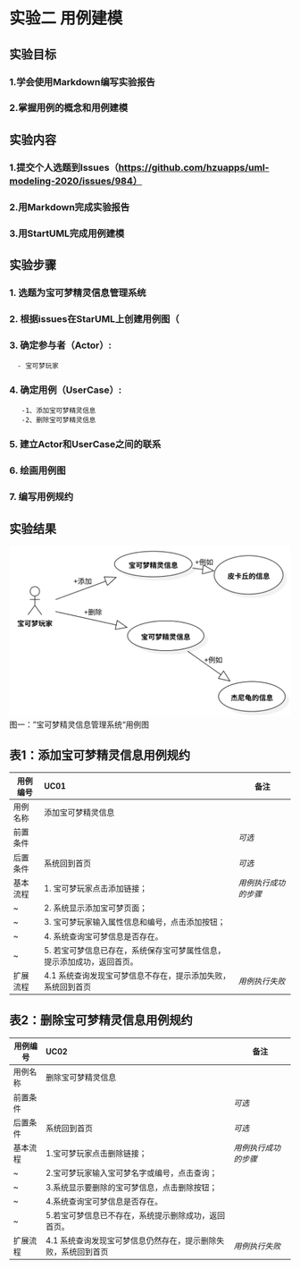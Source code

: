 # 实验二 用例建模

## 实验目标
  ### 1.学会使用Markdown编写实验报告  
  ### 2.掌握用例的概念和用例建模
  
## 实验内容
  ### 1.提交个人选题到Issues（https://github.com/hzuapps/uml-modeling-2020/issues/984）  
  ### 2.用Markdown完成实验报告  
  ### 3.用StartUML完成用例建模
## 实验步骤  
 ### 1. 选题为宝可梦精灵信息管理系统 
 ### 2. 根据issues在StarUML上创建用例图（
 ### 3. 确定参与者（Actor）:  
      - 宝可梦玩家
 ### 4. 确定用例（UserCase）:   
       -1、添加宝可梦精灵信息
       -2、删除宝可梦精灵信息
 ### 5. 建立Actor和UserCase之间的联系
 ### 6. 绘画用例图
 ### 7. 编写用例规约
  
  ## 实验结果
  ![第一个UML图](./BaoKeMeng.svg)  
  图一：”宝可梦精灵信息管理系统“用例图
  
  
  ## 表1：添加宝可梦精灵信息用例规约  

用例编号  | UC01 | 备注  
-|:-|-  
用例名称  | 添加宝可梦精灵信息  |   
前置条件  |   | *可选*   
后置条件  |   系统回到首页 | *可选*   
基本流程  | 1. 宝可梦玩家点击添加链接；  |    *用例执行成功的步骤*
~| 2. 系统显示添加宝可梦页面；  |   
~| 3. 宝可梦玩家输入属性信息和编号，点击添加按钮；   |   
~| 4. 系统查询宝可梦信息是否存在。   |  
~| 5. 若宝可梦信息已存在，系统保存宝可梦属性信息，提示添加成功，返回首页。   |  
扩展流程  | 4.1 系统查询发现宝可梦信息不存在，提示添加失败，系统回到首页 |*用例执行失败* 

## 表2：删除宝可梦精灵信息用例规约  

用例编号  | UC02 | 备注  
-|:-|-  
用例名称  | 删除宝可梦精灵信息 |   
前置条件  |     | *可选*   
后置条件  |   系统回到首页 | *可选*   
基本流程  | 1.宝可梦玩家点击删除链接；  |*用例执行成功的步骤*    
~| 2.宝可梦玩家输入宝可梦名字或编号，点击查询；  |   
~| 3.系统显示要删除的宝可梦信息，点击删除按钮；  |  
~| 4.系统查询宝可梦信息是否存在。   |  
~| 5.若宝可梦信息已不存在，系统提示删除成功，返回首页。   |  
扩展流程  | 4.1 系统查询发现宝可梦信息仍然存在，提示删除失败，系统回到首页 |*用例执行失败*    


